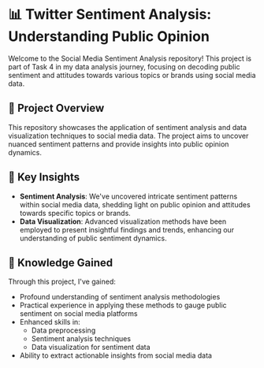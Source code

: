 # 📊 Twitter Sentiment Analysis: Understanding Public Opinion

Welcome to the Social Media Sentiment Analysis repository! This project is part of Task 4 in my data analysis journey, focusing on decoding public sentiment and attitudes towards various topics or brands using social media data.

## 🎯 Project Overview

This repository showcases the application of sentiment analysis and data visualization techniques to social media data. The project aims to uncover nuanced sentiment patterns and provide insights into public opinion dynamics.

## 🔑 Key Insights

- **Sentiment Analysis**: We've uncovered intricate sentiment patterns within social media data, shedding light on public opinion and attitudes towards specific topics or brands.
- **Data Visualization**: Advanced visualization methods have been employed to present insightful findings and trends, enhancing our understanding of public sentiment dynamics.

## 🧠 Knowledge Gained

Through this project, I've gained:

- Profound understanding of sentiment analysis methodologies
- Practical experience in applying these methods to gauge public sentiment on social media platforms
- Enhanced skills in:
  - Data preprocessing
  - Sentiment analysis techniques
  - Data visualization for sentiment data
- Ability to extract actionable insights from social media data
